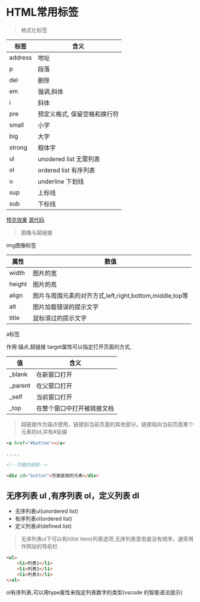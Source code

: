 # HTML常用标签

> 格式化标签

|标签|含义| 
|---|---|
|address| 地址|
|p | 段落|
|del | 删除|
|em | 强调,斜体|
|i | 斜体|
|pre |预定义格式, 保留空格和换行符|
|small|小字|
|big | 大字|
|strong | 粗体字|
|ul | unodered list  无需列表|
|ol | ordered list 有序列表 |
|u | underline 下划线|
|sup | 上标线|
|sub | 下标线|

[预览效果](https://htmlpreview.github.io/?https://github.com/24wings/tutorial/blob/master/html/demos/html_tags.html)
[源代码](demos/html_tags.html)


> 图像与超链接

img图像标签

|属性 | 数值|
|---|---|
|width| 图片的宽|
|height| 图片的高|
|align |图片与周围元素的对齐方式,left,right,bottom,middle,top等|
|alt| 图片加载错误的提示文字|
|title|鼠标滑过的提示文字|

a标签

作用:锚点,超链接
target属性可以指定打开页面的方式,

|值|含义|
|---|---|
|_blank| 在新窗口打开|
|_parent|在父窗口打开|
|_self | 当前窗口打开|
|_top | 在整个窗口中打开被链接文档|

> 超链接作为锚点使用，链接到当前页面的其他部分。链接指向当前页面某个元素的id,并有#前缀



```html
<a href="#bottom"></a>

.....

<!--页面的底部-->

<div id="button">页面底部的元素</div>

```



## 无序列表 ul ,有序列表 ol，定义列表 dl
* 无序列表ul(unordered list)
* 有序列表ol(ordered list)
* 定义列表dl(defined list)

> 无序列表ul下可以有li(list item)列表选项,无序列表意思是没有顺序，通常用作网站的导航栏
```html
<ul>
    <li>列表1</li>
    <li>列表2</li>
    <li>列表3</li>
</ul>
```

ol有序列表,可以用type属性来指定列表数字的类型(vscode 的智能语法提示)


